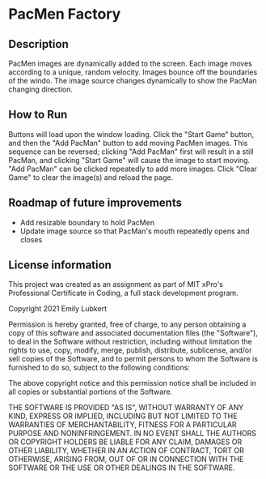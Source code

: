 # PacMen Factory

## Description
PacMen images are dynamically added to the screen. Each image moves according to a unique, random velocity. Images bounce off the boundaries of the windo. The image source changes dynamically to show the PacMan changing direction.

## How to Run
Buttons will load upon the window loading. Click the "Start Game" button, and then the "Add PacMan" button to add moving PacMen images. This sequence can be reversed; clicking "Add PacMan" first will result in a still PacMan, and clicking "Start Game" will cause the image to start moving. "Add PacMan" can be clicked repeatedly to add more images. Click "Clear Game" to clear the image(s) and reload the page.

## Roadmap of future improvements 
- Add resizable boundary to hold PacMen
- Update image source so that PacMan's mouth repeatedly opens and closes

## License information 
This project was created as an assignment as part of MIT xPro's Professional Certificate in Coding, a full stack development program.

Copyright 2021 Emily Lubkert

Permission is hereby granted, free of charge, to any person obtaining a copy of this software and associated documentation files (the "Software"), to deal in the Software without restriction, including without limitation the rights to use, copy, modify, merge, publish, distribute, sublicense, and/or sell copies of the Software, and to permit persons to whom the Software is furnished to do so, subject to the following conditions:

The above copyright notice and this permission notice shall be included in all copies or substantial portions of the Software.

THE SOFTWARE IS PROVIDED "AS IS", WITHOUT WARRANTY OF ANY KIND, EXPRESS OR IMPLIED, INCLUDING BUT NOT LIMITED TO THE WARRANTIES OF MERCHANTABILITY, FITNESS FOR A PARTICULAR PURPOSE AND NONINFRINGEMENT. IN NO EVENT SHALL THE AUTHORS OR COPYRIGHT HOLDERS BE LIABLE FOR ANY CLAIM, DAMAGES OR OTHER LIABILITY, WHETHER IN AN ACTION OF CONTRACT, TORT OR OTHERWISE, ARISING FROM, OUT OF OR IN CONNECTION WITH THE SOFTWARE OR THE USE OR OTHER DEALINGS IN THE SOFTWARE.

